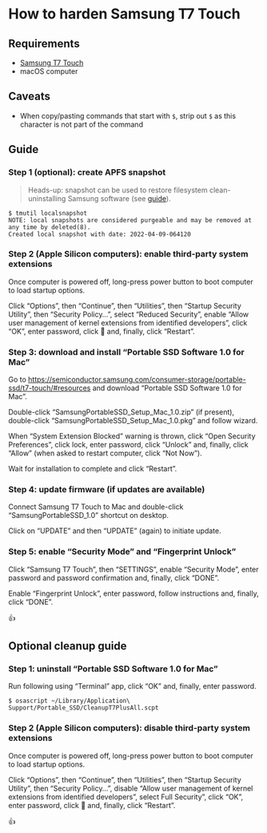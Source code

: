 <!--
Title: How to harden Samsung T7 Touch
Description: Learn how to harden Samsung T7 Touch.
Author: Sun Knudsen <https://github.com/sunknudsen>
Contributors: Sun Knudsen <https://github.com/sunknudsen>
Reviewers:
Publication date: 2022-04-08T12:47:18.266Z
Listed: true
-->

# How to harden Samsung T7 Touch

## Requirements

- [Samsung T7 Touch](https://semiconductor.samsung.com/consumer-storage/portable-ssd/t7-touch/)
- macOS computer

## Caveats

- When copy/pasting commands that start with `$`, strip out `$` as this character is not part of the command

## Guide

### Step 1 (optional): create APFS snapshot

> Heads-up: snapshot can be used to restore filesystem clean-uninstalling Samsung software (see [guide](../../../how-to-use-time-machine-and-apfs-snapshots-on-macos/README.md)).

```console
$ tmutil localsnapshot
NOTE: local snapshots are considered purgeable and may be removed at any time by deleted(8).
Created local snapshot with date: 2022-04-09-064120
```

### Step 2 (Apple Silicon computers): enable third-party system extensions

Once computer is powered off, long-press power button to boot computer to load startup options.

Click “Options”, then “Continue”, then “Utilities”, then “Startup Security Utility”, then “Security Policy…”, select “Reduced Security”, enable “Allow user management of kernel extensions from identified developers”, click “OK”, enter password, click  and, finally, click “Restart”.

### Step 3: download and install “Portable SSD Software 1.0 for Mac”

Go to https://semiconductor.samsung.com/consumer-storage/portable-ssd/t7-touch/#resources and download “Portable SSD Software 1.0 for Mac”.

Double-click “SamsungPortableSSD_Setup_Mac_1.0.zip” (if present), double-click “SamsungPortableSSD_Setup_Mac_1.0.pkg” and follow wizard.

When “System Extension Blocked” warning is thrown, click “Open Security Preferences”, click lock, enter password, click “Unlock” and, finally, click “Allow” (when asked to restart computer, click “Not Now”).

Wait for installation to complete and click “Restart”.

### Step 4: update firmware (if updates are available)

Connect Samsung T7 Touch to Mac and double-click “SamsungPortableSSD_1.0” shortcut on desktop.

Click on “UPDATE” and then “UPDATE” (again) to initiate update.

### Step 5: enable “Security Mode” and “Fingerprint Unlock”

Click “Samsung T7 Touch”, then “SETTINGS”, enable “Security Mode”, enter password and password confirmation and, finally, click “DONE”.

Enable “Fingerprint Unlock”, enter password, follow instructions and, finally, click “DONE”.

👍

## Optional cleanup guide

### Step 1: uninstall “Portable SSD Software 1.0 for Mac”

Run following using “Terminal” app, click “OK” and, finally, enter password.

```console
$ osascript ~/Library/Application\ Support/Portable_SSD/CleanupT7PlusAll.scpt
```

### Step 2 (Apple Silicon computers): disable third-party system extensions

Once computer is powered off, long-press power button to boot computer to load startup options.

Click “Options”, then “Continue”, then “Utilities”, then “Startup Security Utility”, then “Security Policy…”, disable “Allow user management of kernel extensions from identified developers”, select Full Security”, click “OK”, enter password, click  and, finally, click “Restart”.

👍
